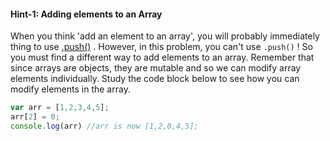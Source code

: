 #### Hint-1: Adding elements to an Array

When you think 'add an element to an array', you will probably immediately thing to use [.push()](https://developer.mozilla.org/en-US/docs/Web/JavaScript/Reference/Global_Objects/Array/push) . However, in this problem, you can't use `.push()` ! So you must find a different way to add elements to an array. Remember that since arrays are objects, they are mutable and so we can modify array elements individually. Study the code block below to see how you can modify elements in the array.

```js
var arr = [1,2,3,4,5];
arr[2] = 0;
console.log(arr) //arr is now [1,2,0,4,5];
```  